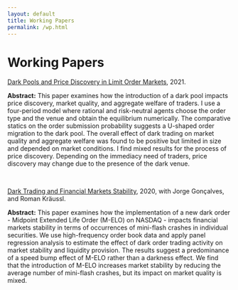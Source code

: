 ```yaml
---
layout: default
title: Working Papers
permalink: /wp.html
---
```


# Working Papers

[Dark Pools and Price Discovery in Limit Order Markets](https://ssrn.com/abstract=3880047 "SSRN abstract"), 2021.

**Abstract:** This paper examines how the introduction of a dark pool impacts price discovery, market quality, and aggregate welfare of traders. I use a four-period model where rational and risk-neutral agents choose the order type and the venue and obtain the equilibrium numerically. The comparative statics on the order submission probability suggests a U-shaped order migration to the dark pool. The overall effect of dark trading on market quality and aggregate welfare was found to be positive but limited in size and depended on market conditions. I find mixed results for the process of price discovery. Depending on the immediacy need of traders, price discovery may change due to the presence of the dark venue.

&nbsp;

[Dark Trading and Financial Markets Stability](https://ssrn.com/abstract=3384719 "SSRN abstract"), 2020, with Jorge Gonçalves, and Roman Kräussl.

**Abstract:** This paper examines how the implementation of a new dark order - Midpoint Extended Life Order (M-ELO) on NASDAQ - impacts financial markets stability in terms of occurrences of mini-flash crashes in individual securities. We use high-frequency order book data and apply panel regression analysis to estimate the effect of dark order trading activity on market stability and liquidity provision. The results suggest a predominance of a speed bump effect of M-ELO rather than a darkness effect. We find that the introduction of M-ELO increases market stability by reducing the average number of mini-flash crashes, but its impact on market quality is mixed.
